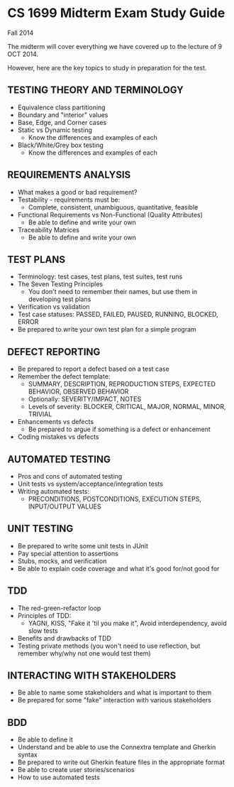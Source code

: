 # CS 1699 Midterm Exam Study Guide
Fall 2014

The midterm will cover everything we have covered up to the lecture of 9 OCT 2014.

However, here are the key topics to study in preparation for the test.

## TESTING THEORY AND TERMINOLOGY
* Equivalence class partitioning
* Boundary and "interior" values
* Base, Edge, and Corner cases
* Static vs Dynamic testing
  * Know the differences and examples of each
* Black/White/Grey box testing
  * Know the differences and examples of each

## REQUIREMENTS ANALYSIS
* What makes a good or bad requirement?
* Testability - requirements must be:
  * Complete, consistent, unambiguous, quantitative, feasible
* Functional Requirements vs Non-Functional (Quality Attributes)
  * Be able to define and write your own
* Traceability Matrices
  * Be able to define and write your own

## TEST PLANS
* Terminology: test cases, test plans, test suites, test runs
* The Seven Testing Principles
  * You don't need to remember their names, but use them in developing test plans
* Verification vs validation
* Test case statuses: PASSED, FAILED, PAUSED, RUNNING, BLOCKED, ERROR
* Be prepared to write your own test plan for a simple program

## DEFECT REPORTING
* Be prepared to report a defect based on a test case
* Remember the defect template:
  * SUMMARY, DESCRIPTION, REPRODUCTION STEPS, EXPECTED BEHAVIOR, OBSERVED BEHAVIOR
  * Optionally: SEVERITY/IMPACT, NOTES
  * Levels of severity: BLOCKER, CRITICAL, MAJOR, NORMAL, MINOR, TRIVIAL
* Enhancements vs defects
  * Be prepared to argue if something is a defect or enhancement
* Coding mistakes vs defects

## AUTOMATED TESTING
* Pros and cons of automated testing
* Unit tests vs system/acceptance/integration tests
* Writing automated tests:
  * PRECONDITIONS, POSTCONDITIONS, EXECUTION STEPS, INPUT/OUTPUT VALUES

## UNIT TESTING
* Be prepared to write some unit tests in JUnit
* Pay special attention to assertions
* Stubs, mocks, and verification
* Be able to explain code coverage and what it's good for/not good for

## TDD
* The red-green-refactor loop
* Principles of TDD:
  * YAGNI, KISS, "Fake it 'til you make it", Avoid interdependency, avoid slow tests
* Benefits and drawbacks of TDD
* Testing private methods (you won't need to use reflection, but remember why/why not
  one would test them)

## INTERACTING WITH STAKEHOLDERS
* Be able to name some stakeholders and what is important to them
* Be prepared for some "fake" interaction with various stakeholders

## BDD
* Be able to define it
* Understand and be able to use the Connextra template and Gherkin syntax
* Be prepared to write out Gherkin feature files in the appropriate format
* Be able to create user stories/scenarios
* How to use automated tests
